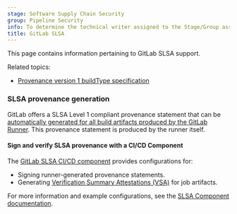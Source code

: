```yaml
---
stage: Software Supply Chain Security
group: Pipeline Security
info: To determine the technical writer assigned to the Stage/Group associated with this page, see https://handbook.gitlab.com/handbook/product/ux/technical-writing/#assignments
title: GitLab SLSA
---
```


This page contains information pertaining to GitLab SLSA support.

Related topics:

- [Provenance version 1 buildType specification](provenance_v1.md)

### SLSA provenance generation

GitLab offers a SLSA Level 1 compliant provenance statement that can be
[automatically generated for all build artifacts produced by the GitLab Runner](../../runners/configure_runners.md#artifact-provenance-metadata).
This provenance statement is produced by the runner itself.

#### Sign and verify SLSA provenance with a CI/CD Component

The [GitLab SLSA CI/CD component](https://gitlab.com/explore/catalog/components/slsa)
provides configurations for:

- Signing runner-generated provenance statements.
- Generating [Verification Summary Attestations (VSA)](https://slsa.dev/spec/v1.0/verification_summary)
  for job artifacts.

For more information and example configurations, see the [SLSA Component documentation](https://gitlab.com/components/slsa#slsa-supply-chain-levels-for-software-artifacts).
